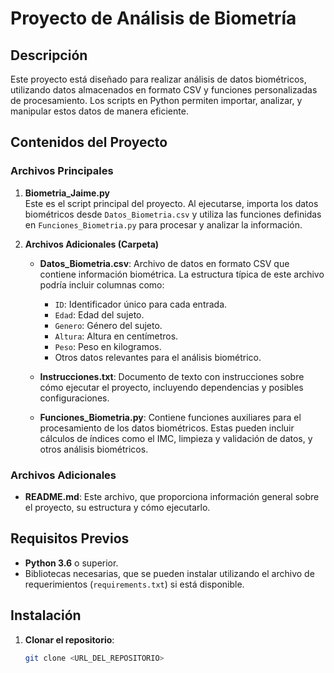 # Proyecto de Análisis de Biometría

## Descripción

Este proyecto está diseñado para realizar análisis de datos biométricos, utilizando datos almacenados en formato CSV y funciones personalizadas de procesamiento. Los scripts en Python permiten importar, analizar, y manipular estos datos de manera eficiente.

## Contenidos del Proyecto

### Archivos Principales

1. **Biometria_Jaime.py**  
   Este es el script principal del proyecto. Al ejecutarse, importa los datos biométricos desde `Datos_Biometria.csv` y utiliza las funciones definidas en `Funciones_Biometria.py` para procesar y analizar la información.

2. **Archivos Adicionales (Carpeta)**
   - **Datos_Biometria.csv**: Archivo de datos en formato CSV que contiene información biométrica. La estructura típica de este archivo podría incluir columnas como:
     - `ID`: Identificador único para cada entrada.
     - `Edad`: Edad del sujeto.
     - `Genero`: Género del sujeto.
     - `Altura`: Altura en centímetros.
     - `Peso`: Peso en kilogramos.
     - Otros datos relevantes para el análisis biométrico.
     
   - **Instrucciones.txt**: Documento de texto con instrucciones sobre cómo ejecutar el proyecto, incluyendo dependencias y posibles configuraciones.

   - **Funciones_Biometria.py**: Contiene funciones auxiliares para el procesamiento de los datos biométricos. Estas pueden incluir cálculos de índices como el IMC, limpieza y validación de datos, y otros análisis biométricos.

### Archivos Adicionales

- **README.md**: Este archivo, que proporciona información general sobre el proyecto, su estructura y cómo ejecutarlo.

## Requisitos Previos

- **Python 3.6** o superior.
- Bibliotecas necesarias, que se pueden instalar utilizando el archivo de requerimientos (`requirements.txt`) si está disponible.

## Instalación

1. **Clonar el repositorio**:
   ```bash
   git clone <URL_DEL_REPOSITORIO>
